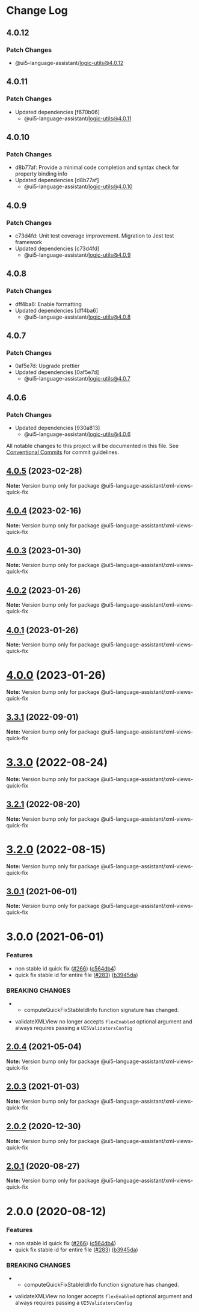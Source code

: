 # Change Log

## 4.0.12

### Patch Changes

- @ui5-language-assistant/logic-utils@4.0.12

## 4.0.11

### Patch Changes

- Updated dependencies [f670b06]
  - @ui5-language-assistant/logic-utils@4.0.11

## 4.0.10

### Patch Changes

- d8b77af: Provide a minimal code completion and syntax check for property binding info
- Updated dependencies [d8b77af]
  - @ui5-language-assistant/logic-utils@4.0.10

## 4.0.9

### Patch Changes

- c73d4fd: Unit test coverage improvement. Migration to Jest test framework
- Updated dependencies [c73d4fd]
  - @ui5-language-assistant/logic-utils@4.0.9

## 4.0.8

### Patch Changes

- dff4ba6: Enable formatting
- Updated dependencies [dff4ba6]
  - @ui5-language-assistant/logic-utils@4.0.8

## 4.0.7

### Patch Changes

- 0af5e7d: Upgrade prettier
- Updated dependencies [0af5e7d]
  - @ui5-language-assistant/logic-utils@4.0.7

## 4.0.6

### Patch Changes

- Updated dependencies [930a813]
  - @ui5-language-assistant/logic-utils@4.0.6

All notable changes to this project will be documented in this file.
See [Conventional Commits](https://conventionalcommits.org) for commit guidelines.

## [4.0.5](https://github.com/sap/ui5-language-assistant/compare/v4.0.4...v4.0.5) (2023-02-28)

**Note:** Version bump only for package @ui5-language-assistant/xml-views-quick-fix

## [4.0.4](https://github.com/sap/ui5-language-assistant/compare/v4.0.3...v4.0.4) (2023-02-16)

**Note:** Version bump only for package @ui5-language-assistant/xml-views-quick-fix

## [4.0.3](https://github.com/sap/ui5-language-assistant/compare/v4.0.2...v4.0.3) (2023-01-30)

**Note:** Version bump only for package @ui5-language-assistant/xml-views-quick-fix

## [4.0.2](https://github.com/sap/ui5-language-assistant/compare/v4.0.1...v4.0.2) (2023-01-26)

**Note:** Version bump only for package @ui5-language-assistant/xml-views-quick-fix

## [4.0.1](https://github.com/sap/ui5-language-assistant/compare/v4.0.0...v4.0.1) (2023-01-26)

**Note:** Version bump only for package @ui5-language-assistant/xml-views-quick-fix

# [4.0.0](https://github.com/sap/ui5-language-assistant/compare/v3.3.1...v4.0.0) (2023-01-26)

**Note:** Version bump only for package @ui5-language-assistant/xml-views-quick-fix

## [3.3.1](https://github.com/sap/ui5-language-assistant/compare/v3.3.0...v3.3.1) (2022-09-01)

**Note:** Version bump only for package @ui5-language-assistant/xml-views-quick-fix

# [3.3.0](https://github.com/sap/ui5-language-assistant/compare/v3.2.1...v3.3.0) (2022-08-24)

**Note:** Version bump only for package @ui5-language-assistant/xml-views-quick-fix

## [3.2.1](https://github.com/sap/ui5-language-assistant/compare/v3.2.0...v3.2.1) (2022-08-20)

**Note:** Version bump only for package @ui5-language-assistant/xml-views-quick-fix

# [3.2.0](https://github.com/sap/ui5-language-assistant/compare/v3.1.0...v3.2.0) (2022-08-15)

**Note:** Version bump only for package @ui5-language-assistant/xml-views-quick-fix

## [3.0.1](https://github.com/sap/ui5-language-assistant/compare/v3.0.0...v3.0.1) (2021-06-01)

**Note:** Version bump only for package @ui5-language-assistant/xml-views-quick-fix

# 3.0.0 (2021-06-01)

### Features

- non stable id quick fix ([#266](https://github.com/sap/ui5-language-assistant/issues/266)) ([c564db4](https://github.com/sap/ui5-language-assistant/commit/c564db4ed7a5ec9e026be0f10a72c734a366c3f7))
- quick fix stable id for entire file ([#283](https://github.com/sap/ui5-language-assistant/issues/283)) ([b3945da](https://github.com/sap/ui5-language-assistant/commit/b3945da286479d0cca1955dba092cba44f4359fa))

### BREAKING CHANGES

- - computeQuickFixStableIdInfo function signature has changed.

* validateXMLView no longer accepts `flexEnabled` optional argument and always requires passing a `UI5ValidatorsConfig`

## [2.0.4](https://github.com/sap/ui5-language-assistant/compare/@ui5-language-assistant/xml-views-quick-fix@2.0.3...@ui5-language-assistant/xml-views-quick-fix@2.0.4) (2021-05-04)

**Note:** Version bump only for package @ui5-language-assistant/xml-views-quick-fix

## [2.0.3](https://github.com/sap/ui5-language-assistant/compare/@ui5-language-assistant/xml-views-quick-fix@2.0.2...@ui5-language-assistant/xml-views-quick-fix@2.0.3) (2021-01-03)

**Note:** Version bump only for package @ui5-language-assistant/xml-views-quick-fix

## [2.0.2](https://github.com/sap/ui5-language-assistant/compare/@ui5-language-assistant/xml-views-quick-fix@2.0.1...@ui5-language-assistant/xml-views-quick-fix@2.0.2) (2020-12-30)

**Note:** Version bump only for package @ui5-language-assistant/xml-views-quick-fix

## [2.0.1](https://github.com/sap/ui5-language-assistant/compare/@ui5-language-assistant/xml-views-quick-fix@2.0.0...@ui5-language-assistant/xml-views-quick-fix@2.0.1) (2020-08-27)

**Note:** Version bump only for package @ui5-language-assistant/xml-views-quick-fix

# 2.0.0 (2020-08-12)

### Features

- non stable id quick fix ([#266](https://github.com/sap/ui5-language-assistant/issues/266)) ([c564db4](https://github.com/sap/ui5-language-assistant/commit/c564db4ed7a5ec9e026be0f10a72c734a366c3f7))
- quick fix stable id for entire file ([#283](https://github.com/sap/ui5-language-assistant/issues/283)) ([b3945da](https://github.com/sap/ui5-language-assistant/commit/b3945da286479d0cca1955dba092cba44f4359fa))

### BREAKING CHANGES

- - computeQuickFixStableIdInfo function signature has changed.

* validateXMLView no longer accepts `flexEnabled` optional argument and always requires passing a `UI5ValidatorsConfig`
